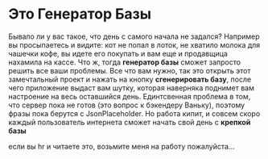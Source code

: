 # Это Генератор Базы

Бывало ли у вас такое, что день с самого начала не задался?
Например вы просыпаетесь и видите: кот не попал в лоток, не хватило молока для чашечки кофе, вы идете его покупать и вам еще и продавщица нахамила на кассе. Что ж, тогда **генератор базы** сможет запросто решить все ваши проблемы. Все что вам нужно, так это открыть этот замечтальный проект и нажать на кнопку **сгенерировать базу**, после чего приложение выдаст вам шутку, которая наверняка поднимет вам настроение на весь оставшийся день. Единтсвенная проблема в том, что сервер пока не готов (это вопрос к бэкендеру Ваньку), поэтому фразы пока берутся с JsonPlaceholder. Но работа кипит, и совсем скоро каждый пользователь интернета сможет начать свой день с **крепкой базы**




если вы hr и читаете это, возьмите меня на работу пожалуйста...
